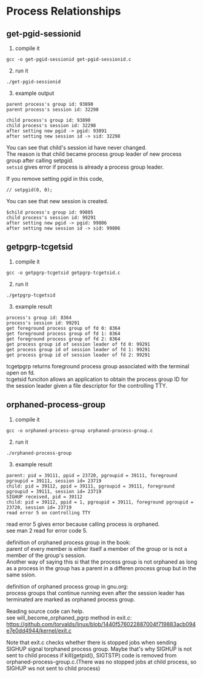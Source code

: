 # Process Relationships

## get-pgid-sessionid
1. compile it
```
gcc -o get-pgid-sessionid get-pgid-sessionid.c
```

2. run it
```
./get-pgid-sessionid
```

3. example output
```
parent process's group id: 93890
parent process's session id: 32298

child process's group id: 93890
child process's session id: 32298
after setting new pgid -> pgid: 93891
after setting new session id -> sid: 32298
```
You can see that child's session id have never changed.   
The reason is that child became process group leader of new process group after calling setpgid.   
`setsid` gives error if process is already a process group leader.
   
If you remove setting pgid in this code,
```
// setpgid(0, 0);
```

You can see that new session is created.
```
$child process's group id: 99805
child process's session id: 99291
after setting new pgid -> pgid: 99806
after setting new session id -> sid: 99806
```

## getpgrp-tcgetsid
1. compile it
```
gcc -o getpgrp-tcgetsid getpgrp-tcgetsid.c
```

2. run it
```
./getpgrp-tcgetsid
```

3. example result
```
process's group id: 8364
process's session id: 99291
get foreground process group of fd 0: 8364
get foreground process group of fd 1: 8364
get foreground process group of fd 2: 8364
get process group id of session leader of fd 0: 99291
get process group id of session leader of fd 1: 99291
get process group id of session leader of fd 2: 99291
```

tcgetpgrp returns foreground process group associated with the terminal open on fd.   
tcgetsid funciton allows an application to obtain the process group ID for the session leader given a file descriptor for the controlling TTY.


## orphaned-process-group
1. compile it
```
gcc -o orphaned-process-group orphaned-process-group.c
```

2. run it
```
./orphaned-process-group
```

3. example result
```
parent: pid = 39111, ppid = 23720, pgroupid = 39111, foreground pgroupid = 39111, session id= 23719
child: pid = 39112, ppid = 39111, pgroupid = 39111, foreground pgroupid = 39111, session id= 23719
SIGHUP received, pid = 39112
child: pid = 39112, ppid = 1, pgroupid = 39111, foreground pgroupid = 23720, session id= 23719
read error 5 on controlling TTY
```
read error 5 gives error because calling process is orphaned.   
see man 2 read for error code 5.

definition of orphaned process group in the book:   
parent of every member is either itself a member of the group or is not a member of the group's session.   
Another way of saying this si that the process group is not orphaned as long as a process in the group has a parent in a differen process group but in the same ssion.   

definition of orphaned process group in gnu.org:   
process groups that continue running even after the session leader has terminated are marked as orphaned process group.   
   
Reading source code can help.   
see will_become_orphaned_pgrp method in exit.c:   
https://github.com/torvalds/linux/blob/1440f576022887004f719883acb094e7e0dd4944/kernel/exit.c

Note that exit.c checks whether there is stopped jobs when sending SIGHUP signal torphaned process group.
Maybe that's why SIGHUP is not sent to child process if kill(getpid(), SIGTSTP) code is removed from orphaned-process-group.c.(There was no stopped jobs at child process, so SIGHUP ws not sent to child process)


